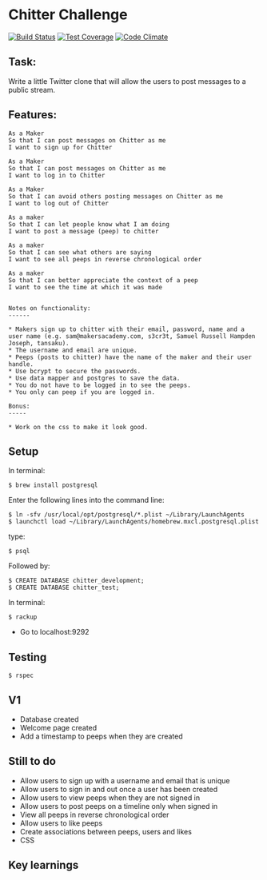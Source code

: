 Chitter Challenge
=================
[![Build Status](https://travis-ci.org/richgeog/chitter-challenge.svg)](https://travis-ci.org/richgeog/chitter-challenge) [![Test Coverage](https://codeclimate.com/github/richgeog/chitter-challenge/badges/coverage.svg)](https://codeclimate.com/github/richgeog/chitter-challenge/coverage) [![Code Climate](https://codeclimate.com/github/richgeog/chitter-challenge/badges/gpa.svg)](https://codeclimate.com/github/richgeog/chitter-challenge)

## Task:

Write a little Twitter clone that will allow the users to post messages to a public stream.

## Features:

````
As a Maker
So that I can post messages on Chitter as me
I want to sign up for Chitter

As a Maker
So that I can post messages on Chitter as me
I want to log in to Chitter

As a Maker
So that I can avoid others posting messages on Chitter as me
I want to log out of Chitter

As a maker
So that I can let people know what I am doing
I want to post a message (peep) to chitter

As a maker
So that I can see what others are saying
I want to see all peeps in reverse chronological order

As a maker
So that I can better appreciate the context of a peep
I want to see the time at which it was made


Notes on functionality:
------

* Makers sign up to chitter with their email, password, name and a user name (e.g. sam@makersacademy.com, s3cr3t, Samuel Russell Hampden Joseph, tansaku).
* The username and email are unique.
* Peeps (posts to chitter) have the name of the maker and their user handle.
* Use bcrypt to secure the passwords.
* Use data mapper and postgres to save the data.
* You do not have to be logged in to see the peeps.
* You only can peep if you are logged in.

Bonus:
-----

* Work on the css to make it look good.
````

## Setup

In terminal:
````
$ brew install postgresql
````

Enter the following lines into the command line:
````
$ ln -sfv /usr/local/opt/postgresql/*.plist ~/Library/LaunchAgents
$ launchctl load ~/Library/LaunchAgents/homebrew.mxcl.postgresql.plist
````

type:
````
$ psql
````

Followed by:
````
$ CREATE DATABASE chitter_development;
$ CREATE DATABASE chitter_test;
````

In terminal:
````
$ rackup
````
* Go to localhost:9292

## Testing

````
$ rspec
````

## V1

* Database created
* Welcome page created
* Add a timestamp to peeps when they are created

## Still to do

* Allow users to sign up with a username and email that is unique
* Allow users to sign in and out once a user has been created
* Allow users to view peeps when they are not signed in
* Allow users to post peeps on a timeline only when signed in
* View all peeps in reverse chronological order
* Allow users to like peeps
* Create associations between peeps, users and likes
* CSS

## Key learnings
